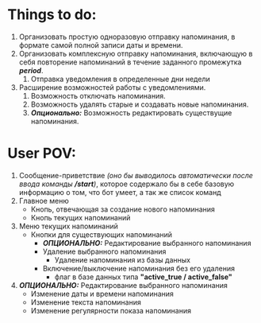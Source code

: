 # Things to do:

1. Организовать простую одноразовую отправку напоминания, в формате самой полной записи даты и времени.
2. Организовать комплексную отправку напоминания, включающую в себя повторение напоминаний в течение заданного промежутка ***period***.
   1. Отправка уведомления в определенные дни недели
3. Расширение возможностей работы с уведомлениями.
   1. Возможность отключать напоминания.
   2. Возможность удалять старые и создавать новые напоминания.
   3. ***Опционально:*** Возможность редактировать существущие напоминания.

# User POV:

1. Сообщение-приветствие *(оно бы выводилось автоматически после ввода команды **/start**)*, которое содержало бы в себе базовую информацию о том, что бот умеет, а так же список команд
2. Главное меню
    * Кнопь, отвечающая за создание нового напоминания
    * Кнопь текущих напоминаний
3. Меню текущих напоминаний
    * Кнопки для существующих напоминаний
      * ***ОПЦИОНАЛЬНО:*** Редактирование выбранного напоминания
      * Удаление выбранного напоминания
        * Удаление напоминания из базы данных
      * Включение/выключение напоминания без его удаления
        * флаг в базе данных типа **"active_true / active_false"**
4. ***ОПЦИОНАЛЬНО:*** Редактирование выбранного напоминания
   * Изменение даты и времени напоминания
   * Изменение текста напоминания
   * Изменение регулярности показа напоминания
